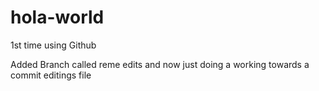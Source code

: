 # hola-world
1st time using Github

Added Branch called reme edits and now just doing a working towards a commit editings file
